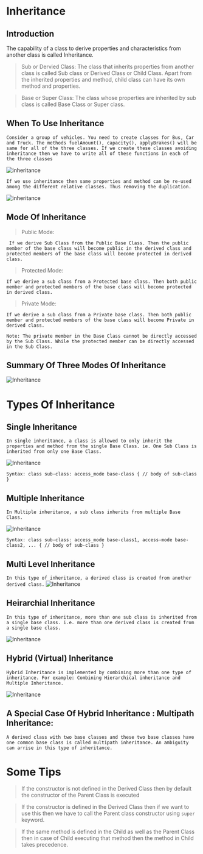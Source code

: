 # Inheritance

## Introduction

The capability of a class to derive properties and characteristics from another class is called Inheritance.

> Sub or Dervied Class: The class that inherits properties from another class is called Sub class or Derived Class or Child Class. Apart from the inherited properties and method, child class can have its own method and properties. 

> Base or Super Class: The class whose properties are inherited by sub class is called Base Class or Super class. 

## When To Use Inheritance

`
Consider a group of vehicles. You need to create classes for Bus, Car and Truck. The methods fuelAmount(), capacity(), applyBrakes() will be same for all of the three classes. If we create these classes avoiding inheritance then we have to write all of these functions in each of the three classes
`

![inheritance](./images/inheritance-1.png)

`
If we use inheritance then same properties and method can be re-used among the different relative classes. Thus removing the duplication.
`

![inheritance](./images/inheritance-2.png)

## Mode Of Inheritance

> Public Mode:

` 
If we derive Sub Class from the Public Base Class. Then the public member of the base class will become public in the derived class and protected members of the base class will become protected in derived class.
`

> Protected Mode:

`
If we derive a sub class from a Protected base class. Then both public member and protected members of the base class will become protected in derived class.
`

> Private Mode:

`
If we derive a sub class from a Private base class. Then both public member and protected members of the base class will become Private in derived class. 
`

`
Note: The private member in the Base Class cannot be directly accessed by the Sub Class. While the protected member can be directly accessed in the Sub Class.
`


## Summary Of Three Modes Of Inheritance

![Inheritance](./images/inheritance-3.png)


# Types Of Inheritance

## Single Inheritance

`
 In single inheritance, a class is allowed to only inherit the properties and method from the single Base Class.
 ie. One Sub Class is inherited from only one Base Class.
`

![Inheritance](./images/inheritance-4.png)

`
Syntax:
class sub-class: access_mode base-class {
    // body of sub-class
}
`

## Multiple Inheritance

`
In Multiple inheritance, a sub class inherits from multiple Base Class.
`

![Inheritance](./images/inheritance-5.png)

`
Syntax:
class sub-class: access_mode base-class1, access-mode base-class2, ... {
    // body of sub-class
}
`

## Multi Level Inheritance

`
In this type of inheritance, a derived class is created from another derived class.
`
![Inheritance](./images/inheritance-6.png)


## Heirarchial Inheritance

`
In this type of inheritance, more than one sub class is inherited from a single base class. i.e. more than one derived class is created from a single base class.
`

![Inheritance](./images/inheritance-7.png)


## Hybrid (Virtual) Inheritance

`
 Hybrid Inheritance is implemented by combining more than one type of inheritance. For example: Combining Hierarchical inheritance and Multiple Inheritance. 
`

![Inheritance](./images/inheritance-8.png)

## A Special Case Of Hybrid Inheritance : Multipath Inheritance:

`
A derived class with two base classes and these two base classes have one common base class is called multipath inheritance. An ambiguity can arrise in this type of inheritance. 
`

# Some Tips

> If the constructor is not defined in the Derived Class then by default the constructor of the Parent Class is executed

> If the constructor is defined in the Derived Class then if we want to use this then we have to call the Parent class constructor using `super` keyword.

> If the same method is defined in the Child as well as the Parent Class then in case of Child executing that method then the method in Child takes precedence.


